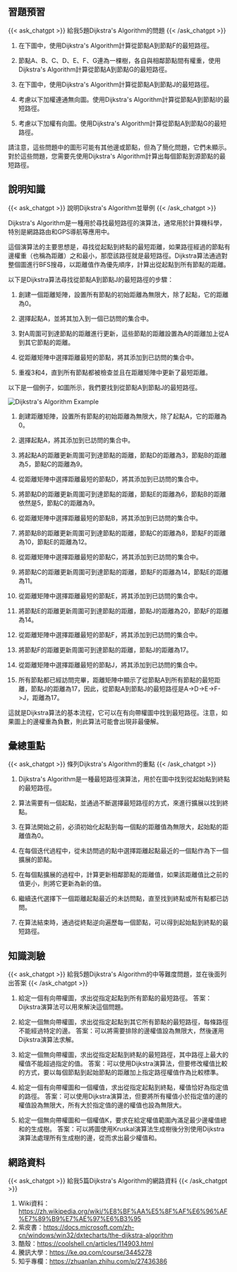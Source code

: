 ## 習題預習
{{< ask_chatgpt >}}
給我5題Dijkstra's Algorithm的問題
{{< /ask_chatgpt >}}



1. 在下圖中，使用Dijkstra's Algorithm計算從節點A到節點F的最短路徑。

2. 節點A、B、C、D、E、F、G連為一棵樹，各自與相鄰節點間有權重，使用Dijkstra's Algorithm計算從節點A到節點G的最短路徑。

3. 在下圖中，使用Dijkstra's Algorithm計算從節點A到節點J的最短路徑。

4. 考慮以下加權連通無向圖。使用Dijkstra's Algorithm計算從節點A到節點I的最短路徑。

5. 考慮以下加權有向圖。使用Dijkstra's Algorithm計算從節點A到節點G的最短路徑。

請注意，這些問題中的圖形可能有其他邊或節點，但為了簡化問題，它們未顯示。對於這些問題，您需要先使用Dijkstra's Algorithm計算出每個節點到源節點的最短路徑。   

## 說明知識
{{< ask_chatgpt >}}
說明Dijkstra's Algorithm並舉例
{{< /ask_chatgpt >}}



Dijkstra's Algorithm是一種用於尋找最短路徑的演算法，通常用於計算機科學，特別是網路路由和GPS導航等應用中。

這個演算法的主要思想是，尋找從起點到終點的最短距離，如果路徑經過的節點有邊權重（也稱為距離）之和最小，那麼該路徑就是最短路徑。Dijkstra算法通過對整個圖進行BFS搜尋，以距離值作為優先順序，計算出從起點到所有節點的距離。

以下是Dijkstra算法尋找從節點A到節點J的最短路徑的步驟：

1. 創建一個距離矩陣，設置所有節點的初始距離為無限大，除了起點，它的距離為0。

2. 選擇起點A，並將其加入到一個已訪問的集合中。

3. 對A周圍可到達節點的距離進行更新，這些節點的距離設置為A的距離加上從A到其它節點的距離。

4. 從距離矩陣中選擇距離最短的節點，將其添加到已訪問的集合中。

5. 重複3和4，直到所有節點都被檢查並且在距離矩陣中更新了最短距離。

以下是一個例子，如圖所示，我們要找到從節點A到節點J的最短路徑。

![Dijkstra's Algorithm Example](https://i.imgur.com/QkHhzdn.png)

1. 創建距離矩陣，設置所有節點的初始距離為無限大，除了起點A，它的距離為0。

2. 選擇起點A，將其添加到已訪問的集合中。

3. 將起點A的距離更新周圍可到達節點的距離，節點D的距離為3，節點B的距離為5，節點C的距離為9。

4. 從距離矩陣中選擇距離最短的節點D，將其添加到已訪問的集合中。

5. 將節點D的距離更新周圍可到達節點的距離，節點E的距離為6，節點B的距離依然是5，節點C的距離為9。

6. 從距離矩陣中選擇距離最短的節點B，將其添加到已訪問的集合中。

7. 將節點B的距離更新周圍可到達節點的距離，節點C的距離為8，節點F的距離為10，節點E的距離為12。

8. 從距離矩陣中選擇距離最短的節點C，將其添加到已訪問的集合中。

9. 將節點C的距離更新周圍可到達節點的距離，節點F的距離為14，節點E的距離為11。

10. 從距離矩陣中選擇距離最短的節點E，將其添加到已訪問的集合中。

11. 將節點E的距離更新周圍可到達節點的距離，節點J的距離為20，節點F的距離為14。

12. 從距離矩陣中選擇距離最短的節點F，將其添加到已訪問的集合中。

13. 將節點F的距離更新周圍可到達節點的距離，節點J的距離為17。

14. 從距離矩陣中選擇距離最短的節點J，將其添加到已訪問的集合中。

15. 所有節點都已經訪問完畢，距離矩陣中顯示了從節點A到所有節點的最短距離，節點J的距離為17，因此，從節點A到節點J的最短路徑是A->D->E->F->J，距離為17。

這就是Dijkstra算法的基本流程，它可以在有向帶權圖中找到最短路徑。注意，如果圖上的邊權重為負數，則此算法可能會出現非最優解。   

## 彙總重點
{{< ask_chatgpt >}}
條列Dijkstra's Algorithm的重點
{{< /ask_chatgpt >}}



1. Dijkstra's Algorithm是一種最短路徑演算法，用於在圖中找到從起始點到終點的最短路徑。

2. 算法需要有一個起點，並通過不斷選擇最短路徑的方式，來進行擴展以找到終點。

3. 在算法開始之前，必須初始化起點到每一個點的距離值為無限大，起始點的距離值為0。

4. 在每個迭代過程中，從未訪問過的點中選擇距離起點最近的一個點作為下一個擴展的節點。

5. 在每個點擴展的過程中，計算更新相鄰節點的距離值，如果該距離值比之前的值更小，則將它更新為新的值。

6. 繼續迭代選擇下一個距離起點最近的未訪問點，直至找到終點或所有點都已訪問。

7. 在算法結束時，通過從終點逆向遍歷每一個節點，可以得到起始點到終點的最短路徑。   

## 知識測驗
{{< ask_chatgpt >}}
給我5題Dijkstra's Algorithm的中等難度問題，並在後面列出答案
{{< /ask_chatgpt >}}



1. 給定一個有向帶權圖，求出從指定起點到所有節點的最短路徑。
答案：Dijkstra演算法可以用來解決這個問題。

2. 給定一個無向帶權圖，求出從指定起點到其它所有節點的最短路徑，每條路徑不能經過特定的邊。
答案：可以將需要排除的邊權值設為無限大，然後運用Dijkstra演算法求解。

3. 給定一個無向帶權圖，求出從指定起點到終點的最短路徑，其中路徑上最大的權值不能超過指定的值。
答案：可以使用Dijkstra演算法，但要修改權值比較的方式，要以每個節點到起始節點的距離加上指定路徑權值作為比較標準。

4. 給定一個有向帶權圖和一個權值，求出從指定起點到終點，權值恰好為指定值的路徑。
答案：可以使用Dijkstra演算法，但要將所有權值小於指定值的邊的權值設為無限大，所有大於指定值的邊的權值也設為無限大。

5. 給定一個無向帶權圖和一個權值K，要求在給定權值範圍內滿足最少邊權值總和的生成樹。
答案：可以將圖使用Kruskal演算法生成樹後分別使用Dijkstra演算法處理所有生成樹的邊，從而求出最少權值和。   

## 網路資料
{{< ask_chatgpt >}}
給我5篇Dijkstra's Algorithm的網路資料
{{< /ask_chatgpt >}}

1. Wiki資料：https://zh.wikipedia.org/wiki/%E8%BF%AA%E5%8F%AF%E6%96%AF%E7%89%B9%E7%AE%97%E6%B3%95
2. 紫皮書：https://docs.microsoft.com/zh-cn/windows/win32/dxtecharts/the-dijkstra-algorithm
3. 酷殼：https://coolshell.cn/articles/114903.html
4. 騰訊大學：https://ke.qq.com/course/3445278
5. 知乎專欄：https://zhuanlan.zhihu.com/p/27436386   

